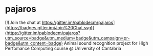 # pajaros

[![Join the chat at https://gitter.im/pablodecm/pajaros](https://badges.gitter.im/Join%20Chat.svg)](https://gitter.im/pablodecm/pajaros?utm_source=badge&utm_medium=badge&utm_campaign=pr-badge&utm_content=badge)
Animal sound recognition project for High Perfomance Computing course @ University of Cantabria
